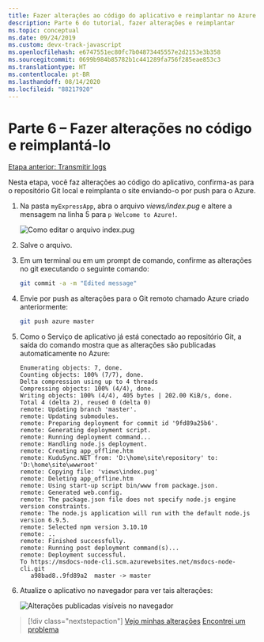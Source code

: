 ```yaml
---
title: Fazer alterações ao código do aplicativo e reimplantar no Azure
description: Parte 6 do tutorial, fazer alterações e reimplantar
ms.topic: conceptual
ms.date: 09/24/2019
ms.custom: devx-track-javascript
ms.openlocfilehash: e6747551ec80fc7b04873445557e2d2153e3b358
ms.sourcegitcommit: 0699b984b85782b1c441289fa756f285eae853c3
ms.translationtype: HT
ms.contentlocale: pt-BR
ms.lasthandoff: 08/14/2020
ms.locfileid: "88217920"
---
```

# <a name="part-6-make-changes-and-redeploy"></a>Parte 6 – Fazer alterações no código e reimplantá-lo

[Etapa anterior: Transmitir logs](tutorial-vscode-azure-cli-node-05.md)

Nesta etapa, você faz alterações ao código do aplicativo, confirma-as para o repositório Git local e reimplanta o site enviando-o por push para o Azure.

1. Na pasta `myExpressApp`, abra o arquivo *views/index.pug* e altere a mensagem na linha 5 para `p Welcome to Azure!`.

    ![Como editar o arquivo index.pug](media/azure-cli/editpugfile.png)

1. Salve o arquivo.

1. Em um terminal ou em um prompt de comando, confirme as alterações no git executando o seguinte comando:

    ```bash
    git commit -a -m "Edited message"
    ```

1. Envie por push as alterações para o Git remoto chamado Azure criado anteriormente:

    ```bash
    git push azure master
    ```

1. Como o Serviço de aplicativo já está conectado ao repositório Git, a saída do comando mostra que as alterações são publicadas automaticamente no Azure: 

    ```output
    Enumerating objects: 7, done.
    Counting objects: 100% (7/7), done.
    Delta compression using up to 4 threads
    Compressing objects: 100% (4/4), done.
    Writing objects: 100% (4/4), 405 bytes | 202.00 KiB/s, done.
    Total 4 (delta 2), reused 0 (delta 0)
    remote: Updating branch 'master'.
    remote: Updating submodules.
    remote: Preparing deployment for commit id '9fd89a25b6'.
    remote: Generating deployment script.
    remote: Running deployment command...
    remote: Handling node.js deployment.
    remote: Creating app_offline.htm
    remote: KuduSync.NET from: 'D:\home\site\repository' to: 'D:\home\site\wwwroot'
    remote: Copying file: 'views\index.pug'
    remote: Deleting app_offline.htm
    remote: Using start-up script bin/www from package.json.
    remote: Generated web.config.
    remote: The package.json file does not specify node.js engine version constraints.
    remote: The node.js application will run with the default node.js version 6.9.5.
    remote: Selected npm version 3.10.10
    remote: ..
    remote: Finished successfully.
    remote: Running post deployment command(s)...
    remote: Deployment successful.
    To https://msdocs-node-cli.scm.azurewebsites.net/msdocs-node-cli.git
       a98bad8..9fd89a2  master -> master
    ```

1. Atualize o aplicativo no navegador para ver tais alterações:

    ![Alterações publicadas visíveis no navegador](media/azure-cli/remote-app-changes.png)

> [!div class="nextstepaction"]
> [Vejo minhas alterações](tutorial-vscode-azure-cli-node-07.md) [Encontrei um problema](https://www.research.net/r/PWZWZ52?tutorial=node-deployment&step=publishing-changes)
